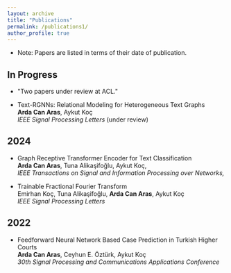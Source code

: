 ```yaml
---
layout: archive
title: "Publications"
permalink: /publications1/
author_profile: true
---
```

- Note: Papers are listed in terms of their date of publication.

## In Progress

- "Two papers under review at ACL."

- Text-RGNNs: Relational Modeling for Heterogeneous Text Graphs <br/>
**Arda Can Aras**, Aykut Koç <br/>
*IEEE Signal Processing Letters* (under review)

## 2024

- Graph Receptive Transformer Encoder for Text Classification <br/>
**Arda Can Aras**, Tuna Alikaşifoğlu, Aykut Koç, <br/>
*IEEE Transactions on Signal and Information Processing over Networks,* <br/>

- Trainable Fractional Fourier Transform <br/>
Emirhan Koç, Tuna Alikaşifoğlu, **Arda Can Aras**, Aykut Koç <br/>
*IEEE Signal Processing Letters* <br/>

## 2022

- Feedforward Neural Network Based Case Prediction in Turkish Higher Courts <br/>
**Arda Can Aras**, Ceyhun E. Öztürk, Aykut Koç <br/>
*30th Signal Processing and Communications Applications Conference*
